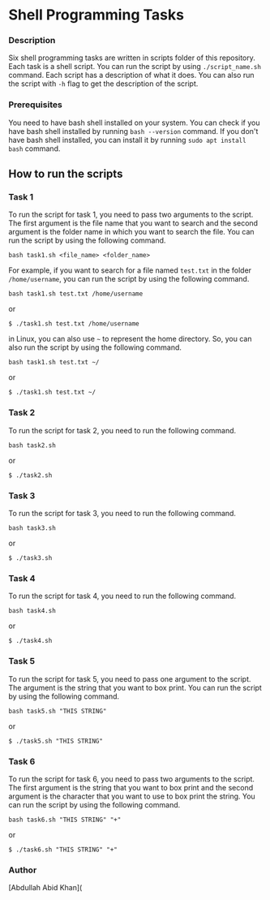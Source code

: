 # Shell Programming Tasks

### Description
Six shell programming tasks are written in scripts folder of this repository. Each task is a shell script. You can run the script by using ```./script_name.sh``` command. Each script has a description of what it does. You can also run the script with ```-h``` flag to get the description of the script.

### Prerequisites
You need to have bash shell installed on your system. You can check if you have bash shell installed by running ```bash --version``` command. If you don't have bash shell installed, you can install it by running ```sudo apt install bash``` command.

## How to run the scripts

### Task 1

To run the script for task 1, you need to pass two arguments to the script. The first argument is the file name that you want to search and the second argument is the folder name in which you want to search the file. You can run the script by using the following command.

```bash task1.sh <file_name> <folder_name>```

For example, if you want to search for a file named ```test.txt``` in the folder ```/home/username```, you can run the script by using the following command.

```bash task1.sh test.txt /home/username```

or 

```$ ./task1.sh test.txt /home/username```

in Linux, you can also use ```~``` to represent the home directory. So, you can also run the script by using the following command.

```bash task1.sh test.txt ~/```

or

```$ ./task1.sh test.txt ~/```

### Task 2

To run the script for task 2, you need to run the following command.

```bash task2.sh```

or

```$ ./task2.sh```

### Task 3

To run the script for task 3, you need to run the following command.

```bash task3.sh```

or

```$ ./task3.sh```

### Task 4

To run the script for task 4, you need to run the following command.

```bash task4.sh```

or

```$ ./task4.sh```

### Task 5

To run the script for task 5, you need to pass one argument to the script. The argument is the string that you want to box print. You can run the script by using the following command.

```bash task5.sh "THIS STRING"```

or

```$ ./task5.sh "THIS STRING"```


### Task 6

To run the script for task 6, you need to pass two arguments to the script. The first argument is the string that you want to box print and the second argument is the character that you want to use to box print the string. You can run the script by using the following command.

```bash task6.sh "THIS STRING" "+"```

or

```$ ./task6.sh "THIS STRING" "+"```

### Author
[Abdullah Abid Khan](
